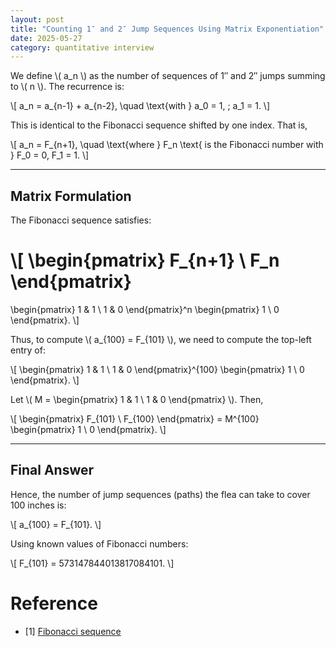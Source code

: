 ```yaml
---
layout: post
title: "Counting 1″ and 2″ Jump Sequences Using Matrix Exponentiation"
date: 2025-05-27
category: quantitative interview
---
```


We define \\( a_n \\) as the number of sequences of 1″ and 2″ jumps summing to \\( n \\). The recurrence is:

\\[
a_n = a_{n-1} + a_{n-2}, \quad \text{with } a_0 = 1, \; a_1 = 1.
\\]

This is identical to the Fibonacci sequence shifted by one index. That is,

\\[
a_n = F_{n+1}, \quad \text{where } F_n \text{ is the Fibonacci number with } F_0 = 0, F_1 = 1.
\\]

---

## Matrix Formulation

The Fibonacci sequence satisfies:

\\[
\begin{pmatrix}
F_{n+1} \\
F_n
\end{pmatrix}
=
\begin{pmatrix}
1 & 1 \\
1 & 0
\end{pmatrix}^n
\begin{pmatrix}
1 \\
0
\end{pmatrix}.
\\]

Thus, to compute \\( a_{100} = F_{101} \\), we need to compute the top-left entry of:

\\[
\begin{pmatrix}
1 & 1 \\
1 & 0
\end{pmatrix}^{100}
\begin{pmatrix}
1 \\
0
\end{pmatrix}.
\\]

Let \\( M = \begin{pmatrix} 1 & 1 \\ 1 & 0 \end{pmatrix} \\). Then,

\\[
\begin{pmatrix}
F_{101} \\
F_{100}
\end{pmatrix}
= M^{100}
\begin{pmatrix}
1 \\
0
\end{pmatrix}.
\\]

---

## Final Answer

Hence, the number of jump sequences (paths) the flea can take to cover 100 inches is:

\\[
a_{100} = F_{101}.
\\]

Using known values of Fibonacci numbers:

\\[
F_{101} = 573147844013817084101.
\\]

# Reference

* [1] [Fibonacci sequence](https://en.wikipedia.org/wiki/Fibonacci_sequence)